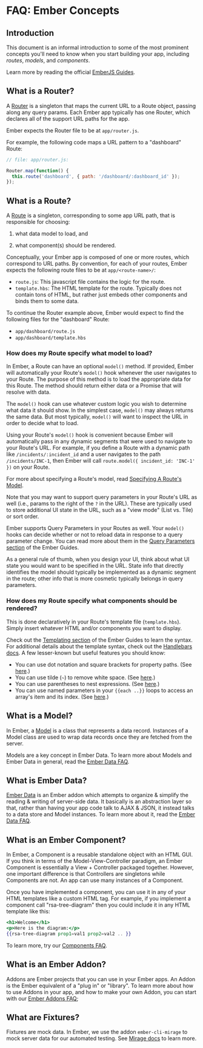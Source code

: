 # FAQ: Ember Concepts

## Introduction

This document is an informal introduction to some of the most prominent concepts you'll need to know when you start building your app, including *routes*, *models*, and *components*.

Learn more by reading the official [EmberJS Guides](http://guides.emberjs.com/v2.2.0/getting-started/core-concepts/).

## What is a Router?

A [Router](http://guides.emberjs.com/v2.2.0/routing/) is a singleton that maps the current URL to a Route object, passing along any query params.  Each Ember app typically has one Router, which declares all of the support URL paths for the app.

Ember expects the Router file to be at `app/router.js`.

For example, the following code maps a URL pattern to a "dashboard" Route:
```js
// file: app/router.js:

Router.map(function() {
  this.route('dashboard', { path: '/dashboard/:dashboard_id' });
});
```

## What is a Route?

A [Route](http://guides.emberjs.com/v2.2.0/routing/defining-your-routes/) is a singleton, corresponding to some app URL path, that is responsible for choosing:

1. what data model to load, and

2. what component(s) should be rendered.

Conceptually, your Ember app is composed of one or more routes, which correspond to URL paths. By convention, for each of your routes, Ember expects the following route files to be at `app/<route-name>/`:
* `route.js`: This javascript file contains the logic for the route.
* `template.hbs`: The HTML template for the route. Typically does not contain tons of HTML, but rather just embeds other components and binds them to some data.

To continue the Router example above, Ember would expect to find the following files for the "dashboard" Route:
* `app/dashboard/route.js`
* `app/dashboard/template.hbs`

### How does my Route specify what model to load?

In Ember, a Route can have an optional `model()` method. If provided, Ember will automatically your Route's `model()` hook whenever the user navigates to your Route. The purpose of this method is to load the appropriate data for this Route.  The method should return either data or a Promise that will resolve with data.  

The `model()` hook can use whatever custom logic you wish to determine what data it should show.  In the simplest case, `model()` may always returns the same data. But most typically, `model()` will want to inspect the URL in order to decide what to load.

Using your Route's `model()` hook is convenient because  Ember will automatically pass in any dynamic segments that were used to navigate to your Route's URL.  For example, if you define a Route with a dynamic path like `/incidents/:incident_id` and a user navigates to the path `/incidents/INC-1`, then Ember will call `route.model({ incident_id: 'INC-1' })` on your Route.

For more about specifying a Route's model, read [Specifying A Route's Model](https://guides.emberjs.com/v2.3.0/routing/specifying-a-routes-model/).

Note that you may want to support query parameters in your Route's URL as well (i.e., params to the right of the `?` in the URL). These are typically used to store additional UI state in the URL, such as a "view mode" (List vs. Tile) or sort order.

Ember supports Query Parameters in your Routes as well.  Your `model()` hooks can decide whether or not to reload data in response to a query parameter change. You can read more about them in the [Query Parameters section](https://guides.emberjs.com/v2.3.0/routing/query-params/) of the Ember Guides.

As a general rule of thumb, when you design your UI, think about what UI state you would want to be specified in the URL.  State info that directly identifies the model should typically be implemented as a dynamic segment in the route; other info that is more cosmetic typically belongs in query parameters.

### How does my Route specify what components should be rendered?

This is done declaratively in your Route's template file (`template.hbs`).  Simply insert whatever HTML and/or components you want to display.

Check out the [Templating section](https://guides.emberjs.com/v2.3.0/templates/handlebars-basics/) of the Ember Guides to learn the syntax. For additional details about the template syntax, check out the [Handlebars docs](http://handlebarsjs.com/).  A few lesser-known but useful features you should know:

* You can use dot notation and square brackets for property paths. (See [here](http://handlebarsjs.com/expressions.html#basic-blocks).)
* You can use tilde (`~`) to remove white space. (See [here](http://handlebarsjs.com/expressions.html#whitespace-control).)
* You can use parentheses to nest expressions. (See [here](http://handlebarsjs.com/expressions.html#subexpressions).)
* You can use named parameters in your `{{each ..}}` loops to access an array's item and its index. (See [here](http://handlebarsjs.com/block_helpers.html?#block-params).)

## What is a Model?

In Ember, a [Model](http://guides.emberjs.com/v2.2.0/models/) is a class that represents a data record. Instances of a Model class are used to wrap data records once they are fetched from the server.

Models are a key concept in Ember Data. To learn more about Models and Ember Data in general, read the [Ember Data FAQ](ember-data-faq.md).

## What is Ember Data?

[Ember Data](https://github.com/emberjs/data) is an Ember addon which attempts to organize & simplify the reading & writing of server-side data.  It basically is an abstraction layer so that, rather than having your app code talk to AJAX & JSON, it instead talks to a data store and Model instances.  To learn more about it, read the [Ember Data FAQ](ember-data-faq.md).

## What is an Ember Component?

In Ember, a Component is a reusable standalone object with an HTML GUI. If you think in terms of the Model-View-Controller paradigm, an Ember Component is essentially a View + Controller packaged together.  However, one important difference is that Controllers are singletons while Components are not. An app can use many instances of a Component.

Once you have implemented a component, you can use it in any of your HTML templates like a custom HTML tag. For example, if you implement a component call "rsa-tree-diagram" then you could include it in any HTML template like this:

```hbs
<h1>Welcome</h1>
<p>Here is the diagram:</p>
{{rsa-tree-diagram prop1=val1 prop2=val2 .. }}
```

To learn more, try our [Components FAQ](components-faq.md).

## What is an Ember Addon?

Addons are Ember projects that you can use in your Ember apps. An Addon is the Ember equivalent of a "plug in" or "library".  To learn more about how to use Addons in your app, and how to make your own Addon, you can start with our [Ember Addons FAQ](ember-addon-faq.md);

## What are Fixtures?

Fixtures are mock data.  In Ember, we use the addon `ember-cli-mirage` to mock server data for our automated testing.  See [Mirage docs](http://www.ember-cli-mirage.com/) to learn more.
